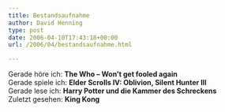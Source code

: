 ```yaml
---
title: Bestandsaufnahme
author: David Henning
type: post
date: 2006-04-10T17:43:18+00:00
url: /2006/04/bestandsaufnahme.html

---
```

Gerade höre ich: **The Who &#8211; Won&#8217;t get fooled again**  
Gerade spiele ich: **Elder Scrolls IV: Oblivion, Silent Hunter III**  
Gerade lese ich: **Harry Potter und die Kammer des Schreckens**  
Zuletzt gesehen: **King Kong**